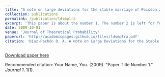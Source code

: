```yaml
---
title: "A note on large deviations for the stable marriage of Poisson and Lebesgue with random appetites"
collection: publications
permalink: /publication/ldsmplra
excerpt: 'This paper is about the number 1. The number 2 is left for future work.'
date: 2009-10-01
venue: 'Journal of Theoretical Probability'
paperurl: 'http://academicpages.github.io/files/ldsmplra.pdf'
citation: 'Díaz-Pachón D. A. A Note on Large Deviations for the Stable Marriage of Poisson and Lebesgue with Random Appetites. <i>Journal of Theoretical Probability</i>. 25,77-91 (2012).' [https://doi.org/10.1007/s10959-010-0304-9](https://doi.org/10.1007/s10959-010-0304-9)
---
```



[Download paper here](http://academicpages.github.io/files/paper1.pdf)

Recommended citation: Your Name, You. (2009). "Paper Title Number 1." <i>Journal 1</i>. 1(1).

